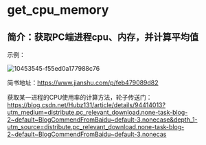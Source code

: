 # get_cpu_memory
简介：获取PC端进程cpu、内存，并计算平均值
------------------------
示例：



![10453545-f55ed0a177988c76](https://user-images.githubusercontent.com/74752752/128282191-d8d5e930-6284-4ef9-818d-6ca0dea32dbe.png)



















简书地址：https://www.jianshu.com/p/feb479089d82


获取某一进程的CPU使用率的计算方法，轮子传送门：
https://blog.csdn.net/Hubz131/article/details/94414013?utm_medium=distribute.pc_relevant_download.none-task-blog-2~default~BlogCommendFromBaidu~default-3.nonecase&depth_1-utm_source=distribute.pc_relevant_download.none-task-blog-2~default~BlogCommendFromBaidu~default-3.nonecas


